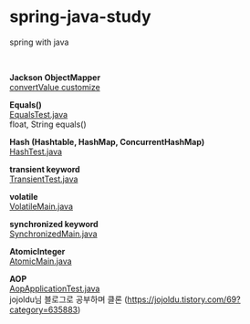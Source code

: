 # spring-java-study
spring with java 

<br>

**Jackson ObjectMapper** <br>
[convertValue customize](src/test/java/com/heedi/spring/model/CatTest.java)


**Equals()** <br>
[EqualsTest.java](src/test/java/com/heedi/spring/EqualsTest.java) <br>
float, String equals() 


**Hash (Hashtable, HashMap, ConcurrentHashMap)** <br>
[HashTest.java](src/test/java/com/heedi/spring/HashTest.java)


**transient keyword** <br>
[TransientTest.java](src/test/java/com/heedi/spring/TransientTest.java)


**volatile** <br>
[VolatileMain.java](src/main/java/com/heedi/spring/concurrent/VolatileMain.java)


**synchronized keyword** <br>
[SynchronizedMain.java](src/main/java/com/heedi/spring/concurrent/SynchronizedMain.java)


**AtomicInteger** <br>
[AtomicMain.java](src/main/java/com/heedi/spring/concurrent/AtomicMain.java)


**AOP** <br>
[AopApplicationTest.java](src/test/java/com/heedi/spring/aop/AopApplicationTest.java) <br>
jojoldu님 블로그로 공부하며 클론 (https://jojoldu.tistory.com/69?category=635883)

